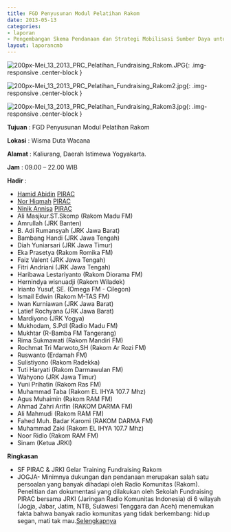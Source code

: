 ```yaml
---
title: FGD Penyusunan Modul Pelatihan Rakom 
date: 2013-05-13
categories:
- laporan
- Pengembangan Skema Pendanaan dan Strategi Mobilisasi Sumber Daya untuk Keberlanjutan Media komunitas di Indonesia
layout: laporancmb
---
```



![200px-Mei_13_2013_PRC_Pelatihan_Fundraising_Rakom.JPG](/uploads/200px-Mei_13_2013_PRC_Pelatihan_Fundraising_Rakom.JPG){: .img-responsive .center-block }

![200px-Mei_13_2013_PRC_Pelatihan_Fundraising_Rakom2.jpg](/uploads/200px-Mei_13_2013_PRC_Pelatihan_Fundraising_Rakom2.jpg){: .img-responsive .center-block }

![200px-Mei_13_2013_PRC_Pelatihan_Fundraising_Rakom3.jpg](/uploads/200px-Mei_13_2013_PRC_Pelatihan_Fundraising_Rakom3.jpg){: .img-responsive .center-block }


**Tujuan** : FGD Penyusunan Modul Pelatihan Rakom 

**Lokasi** : Wisma Duta Wacana 

**Alamat** : Kaliurang, Daerah Istimewa Yogyakarta. 

**Jam** : 09.00 – 22.00 WIB 

**Hadir** :
* [Hamid Abidin](http://wiki.ciptamedia.org/wiki/Hamid_Abidin) [PIRAC](wiki.ciptamedia.org/index.php?title=Peneliti_PIRAC&action=edit&redlink=1)
* [Nor Hiqmah](http://wiki.ciptamedia.org/wiki/Nor_Hiqmah) [PIRAC](http://wiki.ciptamedia.org/wiki/PIRAC)
* [Ninik Annisa](http://wiki.ciptamedia.org/wiki/Ninik_Annisa) [PIRAC](http://wiki.ciptamedia.org/wiki/PIRAC)
* Ali Masjkur.ST.Skomp (Rakom Madu FM) 
* Amrullah (JRK Banten)
* B. Adi Rumansyah (JRK Jawa Barat)
* Bambang Handi (JRK Jawa Tengah)
* Diah Yuniarsari (JRK Jawa Timur)
* Eka Prasetya (Rakom Romika FM)
* Faiz Valent (JRK Jawa Tengah)
* Fitri Andriani (JRK Jawa Tengah)
* Haribawa Lestariyanto (Rakom Diorama FM)
* Hernindya wisnuadji (Rakom Wiladek)
* Irianto Yusuf, SE. (Omega FM - Cilegon)
* Ismail Edwin (Rakom M-TAS FM)
* Iwan Kurniawan (JRK Jawa Barat)
* Latief Rochyana (JRK Jawa Barat)
* Mardiyono (JRK Yogya)
* Mukhodam, S.PdI (Radio Madu FM)
* Mukhtar (R-Bamba FM Tangerang)
* Rima Sukmawati (Rakom Mandiri FM)
* Rochmat Tri Marwoto,SH (Rakom Ar Rozi FM)
* Ruswanto (Erdamah FM)
* Sulistiyono (Rakom Radekka)
* Tuti Haryati (Rakom Darmawulan FM)
* Wahyono (JRK Jawa Timur)
* Yuni Prihatin (Rakom Ras FM)
* Muhammad Taba (Rakom EL IHYA 107.7 Mhz)
* Agus Muhaimin (Rakom RAM FM)
* Ahmad Zahri Arifin (RAKOM DARMA FM) 
* Ali Mahmudi (Rakom RAM FM)
* Fahed Muh. Badar Karomi (RAKOM DARMA FM) 
* Muhammad Zaki (Rakom EL IHYA 107.7 Mhz)
* Noor Ridlo (Rakom RAM FM)
* Sinam (Ketua JRKI) 

**Ringkasan**  
* SF PIRAC & JRKI Gelar Training Fundraising Rakom 
* JOGJA- Minimnya dukungan dan pendanaan merupakan salah satu persoalan yang banyak dihadapi oleh Radio Komunitas (Rakom). Penelitian dan dokumentasi yang dilakukan oleh Sekolah Fundraising PIRAC bersama JRKI (Jaringan Radio Komunitas Indonesia) di 6 wilayah (Jogja, Jabar, Jatim, NTB, Sulawesi Tenggara dan Aceh) menemukan fakta bahwa banyak radio komunitas yang tidak berkembang: hidup segan, mati tak mau.[Selengkapnya](http://www.fundraisingmedia.info/blog/2013/05/17/sf-pirac-jrki-gelar-training-fundraising-rakom/)
